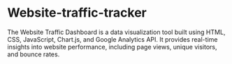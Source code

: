 # Website-traffic-tracker
The Website Traffic Dashboard is a data visualization tool built using HTML, CSS, JavaScript, Chart.js, and Google Analytics API. It provides real-time insights into website performance, including page views, unique visitors, and bounce rates.
